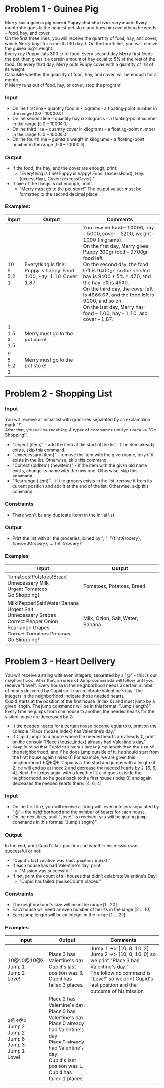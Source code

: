 # Problem 1 - Guinea Pig
Merry has a guinea pig named Puppy, that she loves very much. Every month she goes to the nearest pet store and buys him everything he needs – food, hay, and cover.  
On the first three lines, you will receive the quantity of food, hay, and cover, which Merry buys for a month (30 days). On the fourth line, you will receive the guinea pig's weight.  
Every day Puppy eats 300 gr of food. Every second day Merry first feeds the pet, then gives it a certain amount of hay equal to 5% of the rest of the food. On every third day, Merry puts Puppy cover with a quantity of 1/3 of its weight.  
Calculate whether the quantity of food, hay, and cover, will be enough for a month.  
If Merry runs out of food, hay, or cover, stop the program!  
### Input
*	On the first line – quantity food in kilograms - a floating-point number in the range [0.0 – 10000.0]
*	On the second line – quantity hay in kilograms - a floating-point number in the range [0.0 – 10000.0]
*	On the third line – quantity cover in kilograms - a floating-point number in the range [0.0 – 10000.0]
*	On the fourth line – guinea's weight in kilograms - a floating-point number in the range [0.0 – 10000.0]
### Output
*	If the food, the hay, and the cover are enough, print:
     *	"Everything is fine! Puppy is happy! Food: {excessFood}, Hay: {excessHay}, Cover: {excessCover}."
*	If one of the things is not enough, print:
     *	"Merry must go to the pet store!"
The output values must be formatted to the second decimal place!
### Examples:

| Input | Output | Comments |
| ----- | ------ | -------- |
| 10<br />5<br />5.2<br />1  | Everything is fine! Puppy is happy! Food: 1.00, Hay: 1.10, Cover: 1.87. | You receive food – 10000, hay – 5000, cover – 5200, weight – 1000 (in grams). <br />On the first day, Merry gives Puppy 300gr food – 9700gr food left.<br />On the second day, the food left is 9400gr, so the needed hay is 9400 * 5%  = 470, and the hay left is 4530. <br />On the third day, the cover left is 4866.67, and the food left is 9100, and so on.<br />On the last day, Merry has: food – 1.00, hay – 1.10, and cover – 1.87. |
| 1<br />1.5<br />3<br />1.5  | Merry must go to the pet store! |  |
| 9<br />5<br />5.2<br />1  | Merry must go to the pet store! |  |

# Problem 2 - Shopping List
### Input
You will receive an initial list with groceries separated by an exclamation mark "!".  
After that, you will be receiving 4 types of commands until you receive "Go Shopping!".  
*	"Urgent {item}" - add the item at the start of the list.  If the item already exists, skip this command.  
*	"Unnecessary {item}" - remove the item with the given name, only if it exists in the list. Otherwise, skip this command.
*	"Correct {oldItem} {newItem}" - if the item with the given old name exists, change its name with the new one. Otherwise, skip this command.
*	"Rearrange {item}" - if the grocery exists in the list, remove it from its current position and add it at the end of the list. Otherwise, skip this command.
### Constraints
*	There won't be any duplicate items in the initial list
### Output
*	Print the list with all the groceries, joined by ", ":
"{firstGrocery}, {secondGrocery}, … {nthGrocery}"  
### Examples

| Input | Output | 
| ----- | ------ | 
| Tomatoes!Potatoes!Bread<br />Unnecessary Milk<br />Urgent Tomatoes<br />Go Shopping! | Tomatoes, Potatoes, Bread | 
| Milk!Pepper!Salt!Water!Banana<br />Urgent Salt<br />Unnecessary Grapes <br />Correct Pepper Onion<br />Rearrange Grapes<br />Correct Tomatoes Potatoes<br />Go Shopping! | Milk, Onion, Salt, Water, Banana | 

# Problem 3 - Heart Delivery
You will receive a string with even integers, separated by a "@" - this is our neighborhood. After that, a series of Jump commands will follow until you receive "Love!". Every house in the neighborhood needs a certain number of hearts delivered by Cupid so it can celebrate Valentine's day. The integers in the neighborhood indicate those needed hearts.  
Cupid starts at the position of the first house (index 0) and must jump by a given length. The jump commands will be in this format: "Jump {length}".  
Every time he jumps from one house to another, the needed hearts for the visited house are decreased by 2:  
*	If the needed hearts for a certain house become equal to 0, print on the console "Place {house_index} has Valentine's day." 
*	If Cupid jumps to a house where the needed hearts are already 0, print on the console "Place {house_index} already had Valentine's day."
*	Keep in mind that Cupid can have a larger jump length than the size of the neighborhood, and if he does jump outside of it, he should start from the first house again (index 0)
For example, we are given this neighborhood: 6@6@6. Cupid is at the start and jumps with a length of 2. He will end up at index 2 and decrease the needed hearts by 2: [6, 6, 4]. Next, he jumps again with a length of 2 and goes outside the neighborhood, so he goes back to the first house (index 0) and again decreases the needed hearts there: [4, 6, 4].
### Input
*	On the first line, you will receive a string with even integers separated by "@" – the neighborhood and the number of hearts for each house.
*	On the next lines, until "Love!" is received, you will be getting jump commands in this format: "Jump {length}".
### Output
In the end, print Cupid's last position and whether his mission was successful or not:
*	"Cupid's last position was {last_position_index}."
*	If each house has had Valentine's day, print: 
    *	"Mission was successful."
*	If not, print the count of all houses that didn't celebrate Valentine's Day:
    *	"Cupid has failed {houseCount} places."
### Constraints
*	The neighborhood's size will be in the range [1…20]
*	Each house will need an even number of hearts in the range [2 … 10]
*	Each jump length will be an integer in the range [1 … 20]
### Examples

| Input | Output | Comments |
| ----- | ------ | -------- |
| 10@10@10@2<br />Jump 1<br />Jump 2<br />Love! | Place 3 has Valentine's day.<br />Cupid's last position was 3.<br />Cupid has failed 3 places. | Jump 1 ->> [10, 8, 10, 2]<br />Jump 2 ->> [10, 8, 10, 0] so we print "Place 3 has Valentine's day."<br />The following command is "Love!" so we print Cupid's last position and the outcome of his mission. |
| 2@4@2<br />Jump 2<br />Jump 2<br />Jump 8<br />Jump 3<br />Jump 1<br />Love! | Place 2 has Valentine's day.<br />Place 0 has Valentine's day.<br />Place 0 already had Valentine's day.<br />Place 0 already had Valentine's day.<br />Cupid's last position was 1.<br />Cupid has failed 1 places. |  |
